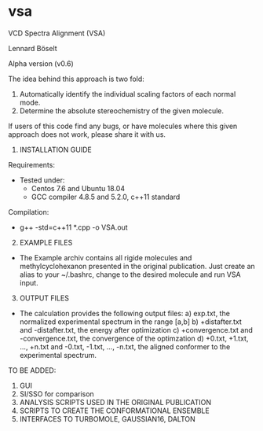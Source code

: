 # vsa


VCD Spectra Alignment (VSA)

Lennard Böselt

Alpha version (v0.6)

The idea behind this approach is two fold:
1. Automatically identify the individual scaling factors of each normal mode. 
2. Determine the absolute stereochemistry of the given molecule.

If users of this code find any bugs, or have molecules where this given approach does not work, please share it with us.


  1. INSTALLATION GUIDE

  Requirements:
  - Tested under:
    - Centos 7.6 and Ubuntu 18.04
    - GCC compiler 4.8.5 and 5.2.0, c++11 standard

  Compilation:
  - g++ -std=c++11 *.cpp -o VSA.out
  
  2. EXAMPLE FILES
  - The Example archiv contains all rigide molecules and methylcyclohexanon presented in the original publication. Just create an alias to your ~/.bashrc, change to the desired molecule and run VSA input.
  
  3. OUTPUT FILES
  - The calculation provides the following output files:
    a) exp.txt, the normalized experimental spectrum in the range [a,b]
    b) +distafter.txt and -distafter.txt, the energy after optimization
    c) +convergence.txt and -convergence.txt, the convergence of the optimzation
    d) +0.txt, +1.txt, ..., +n.txt and -0.txt, -1.txt, ..., -n.txt, the aligned conformer to the experimental spectrum.
    
TO BE ADDED:
1. GUI
2. SI/SSO for comparison
3. ANALYSIS SCRIPTS USED IN THE ORIGINAL PUBLICATION
4. SCRIPTS TO CREATE THE CONFORMATIONAL ENSEMBLE
5. INTERFACES TO TURBOMOLE, GAUSSIAN16, DALTON
